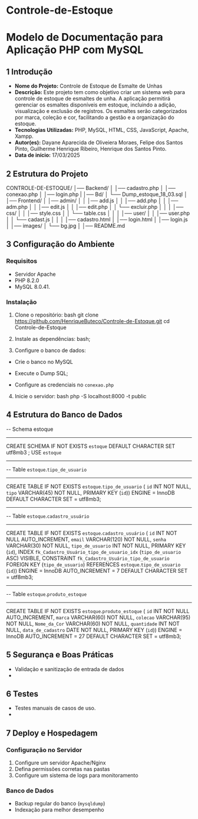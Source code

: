 # Controle-de-Estoque

# Modelo de Documentação para Aplicação PHP com MySQL
## 1 Introdução 
- **Nome do Projeto:** Controle de Estoque de Esmalte de Unhas 
- **Descrição:** Este projeto tem como objetivo criar um sistema web para controle de estoque de esmaltes de unha. A aplicação permitirá gerenciar os esmaltes disponíveis em estoque, incluindo a adição, visualização e exclusão de registros. Os esmaltes serão categorizados por marca, coleção e cor, facilitando a gestão e a organização do estoque.  
- **Tecnologias Utilizadas:** PHP, MySQL, HTML, CSS, JavaScript, Apache, Xampp.
- **Autor(es):** Dayane Aparecida de Oliveiera Moraes,
                 Felipe dos Santos Pinto,
                 Guilherme Henrique Ribeiro,
                 Henrique dos Santos Pinto.
- **Data de início:** 17/03/2025 
## 2 Estrutura do Projeto 
CONTROLE-DE-ESTOQUE/
│── Backend/
│   │── cadastro.php
│   │── conexao.php
│   │── login.php
|
│── Bd/
│    └── Dump_estoque_18_03.sql
│
│── Frontend/
│   │── admin/
│   │   │── add.js
│   │   │── add.php
│   │   │── adm.php
│   │   │── edit.js
│   │   │── edit.php
│   │   └── excluir.php
│   │
│   │── css/
│   │   │── style.css
│   │   └── table.css
│   │
│   │── user/
│   │   │── user.php
│   │   └── cadast.js
│   │
│   │── cadastro.html
│   │── login.html
│   │── login.js
│
│── images/
│   └── bg.jpg
│
│── README.md

## 3 Configuração do Ambiente 
### **Requisitos** 
- Servidor Apache 
- PHP 8.2.0 
- MySQL  8.0.41.
### **Instalação** 
1. Clone o repositório: 
 bash
 git clone https://github.com/HenriqueButeco/Controle-de-Estoque.git
 cd Controle-de-Estoque
 
2. Instale as dependências: 
 bash;
 
3. Configure o banco de dados: 
 - Crie o banco no MySQL 
 - Execute o Dump SQL;
 
 - Configure as credenciais no `conexao.php` 
4. Inicie o servidor: 
bash
 php -S localhost:8000 -t public
## 4 Estrutura do Banco de Dados 
-- Schema estoque
-- -----------------------------------------------------
CREATE SCHEMA IF NOT EXISTS `estoque` DEFAULT CHARACTER SET utf8mb3 ;
USE `estoque` 
-- -----------------------------------------------------
-- Table `estoque`.`tipo_de_usuario`
-- -----------------------------------------------------
CREATE TABLE IF NOT EXISTS `estoque`.`tipo_de_usuario` (
  `id` INT NOT NULL,
  `tipo` VARCHAR(45) NOT NULL,
  PRIMARY KEY (`id`))
ENGINE = InnoDB
DEFAULT CHARACTER SET = utf8mb3;
-- -----------------------------------------------------
-- Table `estoque`.`cadastro_usuário`
-- -----------------------------------------------------
CREATE TABLE IF NOT EXISTS `estoque`.`cadastro_usuário` (
  `id` INT NOT NULL AUTO_INCREMENT,
  `email` VARCHAR(120) NOT NULL,
  `senha` VARCHAR(30) NOT NULL,
  `tipo_de_usuario` INT NOT NULL,
  PRIMARY KEY (`id`),
  INDEX `fk_Cadastro_Usuário_tipo_de_usuario_idx` (`tipo_de_usuario` ASC) VISIBLE,
  CONSTRAINT `fk_Cadastro_Usuário_tipo_de_usuario`
    FOREIGN KEY (`tipo_de_usuario`)
    REFERENCES `estoque`.`tipo_de_usuario` (`id`))
ENGINE = InnoDB
AUTO_INCREMENT = 7
DEFAULT CHARACTER SET = utf8mb3;
-- -----------------------------------------------------
-- Table `estoque`.`produto_estoque`
-- -----------------------------------------------------
CREATE TABLE IF NOT EXISTS `estoque`.`produto_estoque` (
  `id` INT NOT NULL AUTO_INCREMENT,
  `marca` VARCHAR(60) NOT NULL,
  `colecao` VARCHAR(95) NOT NULL,
  `Nome_da_Cor` VARCHAR(60) NOT NULL,
  `quantidade` INT NOT NULL,
  `data_de_cadastro` DATE NOT NULL,
  PRIMARY KEY (`id`))
ENGINE = InnoDB
AUTO_INCREMENT = 27
DEFAULT CHARACTER SET = utf8mb3;

## 5 Segurança e Boas Práticas 
- Validação e sanitização de entrada de dados
- 
## 6 Testes 
- Testes manuais de casos de uso.
- 
## 7 Deploy e Hospedagem 
### **Configuração no Servidor** 
1. Configure um servidor Apache/Nginx 
2. Defina permissões corretas nas pastas 
3. Configure um sistema de logs para monitoramento 
### **Banco de Dados** 
- Backup regular do banco (`mysqldump`) 
- Indexação para melhor desempenho 

